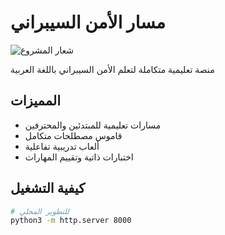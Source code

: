 # مسار الأمن السيبراني

![شعار المشروع](public/assets/images/logos/logo.png)

منصة تعليمية متكاملة لتعلم الأمن السيبراني باللغة العربية

## المميزات
- مسارات تعليمية للمبتدئين والمحترفين
- قاموس مصطلحات متكامل
- ألعاب تدريبية تفاعلية
- اختبارات ذاتية وتقييم المهارات

## كيفية التشغيل
```bash
# للتطوير المحلي
python3 -m http.server 8000
